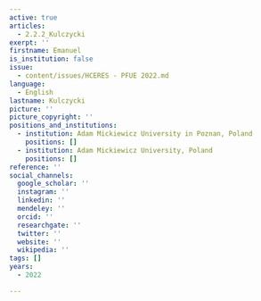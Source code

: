 ```yaml
---
active: true
articles:
  - 2.2.2_Kulczycki
exerpt: ''
firstname: Emanuel
is_institution: false
issue:
  - content/issues/HCERES - PFUE 2022.md
language:
  - English
lastname: Kulczycki
picture: ''
picture_copyright: ''
positions_and_institutions:
  - institution: Adam Mickiewicz University in Poznan, Poland
    positions: []
  - institution: Adam Mickiewicz University, Poland
    positions: []
reference: ''
social_channels:
  google_scholar: ''
  instagram: ''
  linkedin: ''
  mendeley: ''
  orcid: ''
  researchgate: ''
  twitter: ''
  website: ''
  wikipedia: ''
tags: []
years:
  - 2022

---
```

